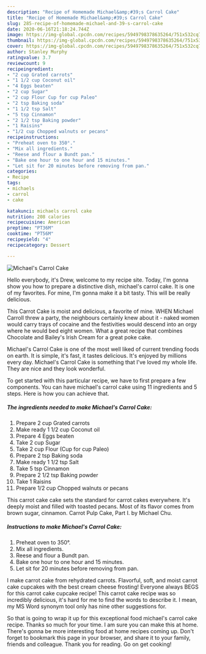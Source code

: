 ```yaml
---
description: "Recipe of Homemade Michael&amp;#39;s Carrol Cake"
title: "Recipe of Homemade Michael&amp;#39;s Carrol Cake"
slug: 285-recipe-of-homemade-michael-and-39-s-carrol-cake
date: 2020-06-16T21:18:24.744Z
image: https://img-global.cpcdn.com/recipes/5949798378635264/751x532cq70/michaels-carrol-cake-recipe-main-photo.jpg
thumbnail: https://img-global.cpcdn.com/recipes/5949798378635264/751x532cq70/michaels-carrol-cake-recipe-main-photo.jpg
cover: https://img-global.cpcdn.com/recipes/5949798378635264/751x532cq70/michaels-carrol-cake-recipe-main-photo.jpg
author: Stanley Murphy
ratingvalue: 3.7
reviewcount: 9
recipeingredient:
- "2 cup Grated carrots"
- "1 1/2 cup Coconut oil"
- "4 Eggs beaten"
- "2 cup Sugar"
- "2 cup Flour Cup for cup Paleo"
- "2 tsp Baking soda"
- "1 1/2 tsp Salt"
- "5 tsp Cinnamon"
- "2 1/2 tsp Baking powder"
- "1 Raisins"
- "1/2 cup Chopped walnuts or pecans"
recipeinstructions:
- "Preheat oven to 350°."
- "Mix all ingredients."
- "Reese and flour a Bundt pan."
- "Bake one hour to one hour and 15 minutes."
- "Let sit for 20 minutes before removing from pan."
categories:
- Recipe
tags:
- michaels
- carrol
- cake

katakunci: michaels carrol cake 
nutrition: 208 calories
recipecuisine: American
preptime: "PT36M"
cooktime: "PT56M"
recipeyield: "4"
recipecategory: Dessert

---
```



![Michael&#39;s Carrol Cake](https://img-global.cpcdn.com/recipes/5949798378635264/751x532cq70/michaels-carrol-cake-recipe-main-photo.jpg)

Hello everybody, it's Drew, welcome to my recipe site. Today, I'm gonna show you how to prepare a distinctive dish, michael&#39;s carrol cake. It is one of my favorites. For mine, I'm gonna make it a bit tasty. This will be really delicious.

This Carrot Cake is moist and delicious, a favorite of mine. WHEN Michael Carroll threw a party, the neighbours certainly knew about it - naked women would carry trays of cocaine and the festivities would descend into an orgy where he would bed eight women. What a great recipe that combines Chocolate and Bailey&#39;s Irish Cream for a great poke cake.

Michael&#39;s Carrol Cake is one of the most well liked of current trending foods on earth. It is simple, it's fast, it tastes delicious. It's enjoyed by millions every day. Michael&#39;s Carrol Cake is something that I've loved my whole life. They are nice and they look wonderful.


To get started with this particular recipe, we have to first prepare a few components. You can have michael&#39;s carrol cake using 11 ingredients and 5 steps. Here is how you can achieve that.

##### The ingredients needed to make Michael&#39;s Carrol Cake:

1. Prepare 2 cup Grated carrots
1. Make ready 1 1/2 cup Coconut oil
1. Prepare 4 Eggs beaten
1. Take 2 cup Sugar
1. Take 2 cup Flour (Cup for cup Paleo)
1. Prepare 2 tsp Baking soda
1. Make ready 1 1/2 tsp Salt
1. Take 5 tsp Cinnamon
1. Prepare 2 1/2 tsp Baking powder
1. Take 1 Raisins
1. Prepare 1/2 cup Chopped walnuts or pecans


This carrot cake cake sets the standard for carrot cakes everywhere. It&#39;s deeply moist and filled with toasted pecans. Most of its flavor comes from brown sugar, cinnamon. Carrot Pulp Cake, Part I. by Michael Chu. 

##### Instructions to make Michael&#39;s Carrol Cake:

1. Preheat oven to 350°.
1. Mix all ingredients.
1. Reese and flour a Bundt pan.
1. Bake one hour to one hour and 15 minutes.
1. Let sit for 20 minutes before removing from pan.


I make carrot cake from rehydrated carrots. Flavorful, soft, and moist carrot cake cupcakes with the best cream cheese frosting! Everyone always BEGS for this carrot cake cupcake recipe! This carrot cake recipe was so incredibly delicious, it&#39;s hard for me to find the words to describe it. I mean, my MS Word synonym tool only has nine other suggestions for. 

So that is going to wrap it up for this exceptional food michael&#39;s carrol cake recipe. Thanks so much for your time. I am sure you can make this at home. There's gonna be more interesting food at home recipes coming up. Don't forget to bookmark this page in your browser, and share it to your family, friends and colleague. Thank you for reading. Go on get cooking!
